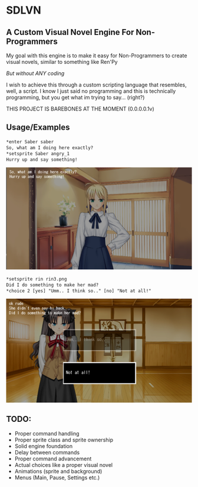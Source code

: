 # SDLVN
## A Custom Visual Novel Engine For Non-Programmers
My goal with this engine is to make it easy for Non-Programmers to create visual novels, similar to something like Ren'Py

*But without ANY coding*


I wish to achieve this through a custom scripting language that resembles, well, a script. I know I just said no programming and this is technically programming, but you get what im trying to say... (right?)

THIS PROJECT IS BAREBONES AT THE MOMENT (0.0.0.0.1v)


## Usage/Examples

```text
*enter Saber saber
So, what am I doing here exactly?
*setsprite Saber angry_1
Hurry up and say something!
```

![EngineExample](example.png)



```text
*setsprite rin rin3.png
Did I do something to make her mad?
*choice 2 [yes] "Umm.. I think so.." [no] "Not at all!"
```

![EngineExample2](example2.png)
## TODO:
- Proper command handling 
- Proper sprite class and sprite ownership
- Solid engine foundation
- Delay between commands
- Proper command advancement
- Actual choices like a proper visual novel
- Animations (sprite and background)
- Menus (Main, Pause, Settings etc.)
